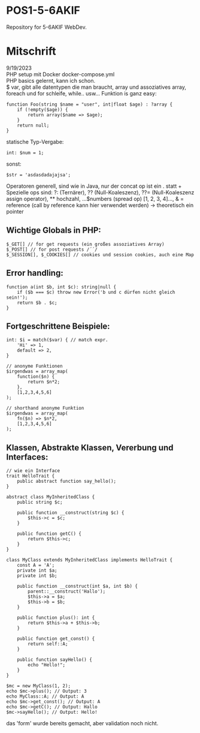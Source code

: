 # POS1-5-6AKIF
Repository for 5-6AKIF WebDev.

# Mitschrift
9/19/2023 \
PHP setup mit Docker docker-compose.yml \
PHP basics gelernt, kann ich schon. \
$ var, gibt alle datentypen die man braucht, array und assoziatives array, foreach und for schleife, while.. usw...
Funktion is ganz easy:
```
function Foo(string $name = "user", int|float $age) : ?array {
    if (!empty($age)) {
        return array($name => $age);
    }
    return null;
}
```



statische Typ-Vergabe:
```
int: $num = 1;
```
sonst:
```
$str = 'asdasdadajajsa';
```

Operatoren generell, sind wie in Java, nur der concat op ist ein . statt + \
Spezielle ops sind: ?: (Ternärer), ?? (Null-Koaleszenz), ??= (Null-Koaleszenz assign operator), ** hochzahl, ...$numbers (spread op) [1, 2, 3, 4]..., & = reference (call by reference kann hier verwendet werden) ->  theoretisch ein pointer

## Wichtige Globals in PHP:
```
$_GET[] // for get requests (ein großes assoziatives Array)
$_POST[] // for post requests /´´/
$_SESSION[], $_COOKIES[] // cookies und session cookies, auch eine Map
```
## Error handling:
```
function a(int $b, int $c): string|null {
    if ($b === $c) throw new Error('b und c dürfen nicht gleich sein!');
    return $b . $c;
}
```
## Fortgeschrittene Beispiele:
```
int: $i = match($var) { // match expr.
    'Hi' => 1,
    default => 2,
}

// anonyme Funktionen
$irgendwas = array_map(
    function($n) {
        return $n*2;
    },
    [1,2,3,4,5,6]
);

// shorthand anonyme Funktion
$irgendwas = array_map(
    fn($n) => $n*2,
    [1,2,3,4,5,6]
);
```
## Klassen, Abstrakte Klassen, Vererbung und Interfaces:
```
// wie ein Interface
trait HelloTrait {
    public abstract function say_hello();
}

abstract class MyInheritedClass {
    public string $c;

    public function __construct(string $c) {
        $this->c = $c;
    }

    public function getC() {
        return $this->c;
    }
}

class MyClass extends MyInheritedClass implements HelloTrait {
    const A = 'A';
    private int $a;
    private int $b;

    public function __construct(int $a, int $b) {
        parent::__construct('Hallo');
        $this->a = $a;
        $this->b = $b;
    }

    public function plus(): int {
        return $this->a + $this->b;
    }

    public function get_const() {
        return self::A;
    }

    public function sayHello() {
        echo "Hello!";
    }
}

$mc = new MyClass(1, 2);
echo $mc->plus(); // Output: 3
echo MyClass::A; // Output: A
echo $mc->get_const(); // Output: A
echo $mc->getC(); // Output: Hallo
$mc->sayHello(); // Output: Hello!
```
das 'form' wurde bereits gemacht, aber validation noch nicht.
